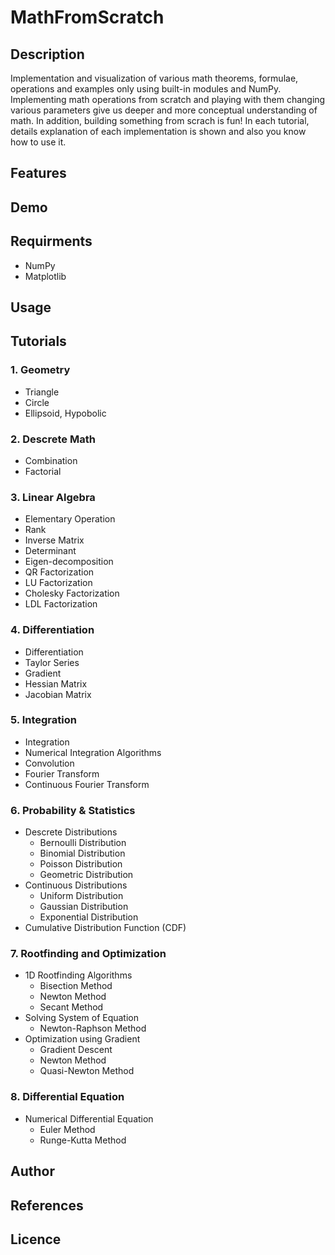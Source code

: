# MathFromScratch
## Description
Implementation and visualization of various math theorems, formulae, operations and examples only using built-in modules and NumPy. Implementing math operations from scratch and playing with them changing various parameters give us deeper and more conceptual understanding of math. In addition, building something from scrach is fun!
In each tutorial, details explanation of each implementation is shown and also you know how to use it.

## Features

## Demo

## Requirments
- NumPy
- Matplotlib

## Usage

## Tutorials
### 1. Geometry
- Triangle
- Circle
- Ellipsoid, Hypobolic

### 2. Descrete Math
- Combination
- Factorial

### 3. Linear Algebra
- Elementary Operation
- Rank
- Inverse Matrix
- Determinant
- Eigen-decomposition
- QR Factorization
- LU Factorization
- Cholesky Factorization
- LDL Factorization

### 4. Differentiation
- Differentiation
- Taylor Series
- Gradient
- Hessian Matrix
- Jacobian Matrix

### 5. Integration
- Integration
- Numerical Integration Algorithms
- Convolution
- Fourier Transform
- Continuous Fourier Transform

### 6. Probability & Statistics
- Descrete Distributions
  - Bernoulli Distribution
  - Binomial Distribution
  - Poisson Distribution
  - Geometric Distribution
- Continuous Distributions
  - Uniform Distribution
  - Gaussian Distribution
  - Exponential Distribution
- Cumulative Distribution Function (CDF)

### 7. Rootfinding and Optimization
- 1D Rootfinding Algorithms
  - Bisection Method
  - Newton Method
  - Secant Method
- Solving System of Equation
  - Newton-Raphson Method
- Optimization using Gradient
  - Gradient Descent
  - Newton Method
  - Quasi-Newton Method

### 8. Differential Equation
- Numerical Differential Equation
  - Euler Method
  - Runge-Kutta Method

## Author

## References

## Licence
